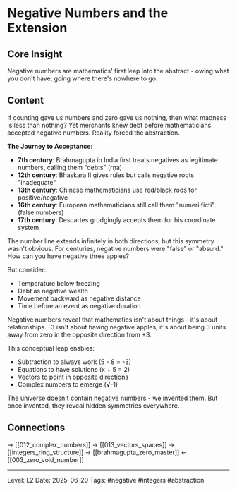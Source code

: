 # Negative Numbers and the Extension

## Core Insight
Negative numbers are mathematics' first leap into the abstract - owing what you don't have, going where there's nowhere to go.

## Content
If counting gave us numbers and zero gave us nothing, then what madness is less than nothing? Yet merchants knew debt before mathematicians accepted negative numbers. Reality forced the abstraction.

**The Journey to Acceptance:**
- **7th century**: Brahmagupta in India first treats negatives as legitimate numbers, calling them "debts" (ṛṇa)
- **12th century**: Bhaskara II gives rules but calls negative roots "inadequate"  
- **13th century**: Chinese mathematicians use red/black rods for positive/negative
- **16th century**: European mathematicians still call them "numeri ficti" (false numbers)
- **17th century**: Descartes grudgingly accepts them for his coordinate system

The number line extends infinitely in both directions, but this symmetry wasn't obvious. For centuries, negative numbers were "false" or "absurd." How can you have negative three apples?

But consider:
- Temperature below freezing
- Debt as negative wealth  
- Movement backward as negative distance
- Time before an event as negative duration

Negative numbers reveal that mathematics isn't about things - it's about relationships. -3 isn't about having negative apples; it's about being 3 units away from zero in the opposite direction from +3.

This conceptual leap enables:
- Subtraction to always work (5 - 8 = -3)
- Equations to have solutions (x + 5 = 2)
- Vectors to point in opposite directions
- Complex numbers to emerge (√-1)

The universe doesn't contain negative numbers - we invented them. But once invented, they reveal hidden symmetries everywhere.

## Connections
→ [[012_complex_numbers]]
→ [[013_vectors_spaces]]
→ [[integers_ring_structure]]
→ [[brahmagupta_zero_master]]
← [[003_zero_void_number]]

---
Level: L2
Date: 2025-06-20
Tags: #negative #integers #abstraction